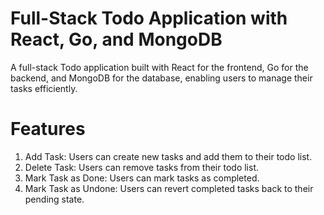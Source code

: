 <!-- # todo_app--react_go -->

# Full-Stack Todo Application with React, Go, and MongoDB

A full-stack Todo application built with React for the frontend, Go for the backend, and MongoDB for the database, enabling users to manage their tasks efficiently.

# Features

1. Add Task: Users can create new tasks and add them to their todo list.
2. Delete Task: Users can remove tasks from their todo list.
3. Mark Task as Done: Users can mark tasks as completed.
4. Mark Task as Undone: Users can revert completed tasks back to their pending state.
